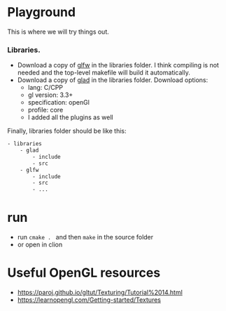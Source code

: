 # Playground 

This is where we will try things out. 

### Libraries.

- Download a copy of [glfw](http://www.glfw.org/docs/latest/index.html) in the libraries folder. I think compiling is not needed and the top-level makefile will build it automatically.
- Download a copy of [glad](https://glad.dav1d.de/) in the libraries folder. Download options: 
  - lang: C/CPP
  - gl version: 3.3+
  - specification: openGl
  - profile: core
  - I added all the plugins as well
  
Finally, libraries folder should be like this: 

```bash
- libraries
    - glad 
        - include
        - src
    - glfw
        - include
        - src
        - ... 
```

# run 

- run `cmake . ` and then `make` in the source folder
- or open in clion


# Useful OpenGL resources

- https://paroj.github.io/gltut/Texturing/Tutorial%2014.html
- https://learnopengl.com/Getting-started/Textures